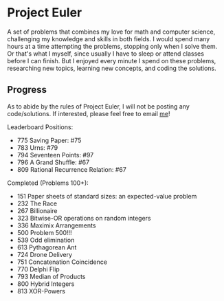 # Project Euler
A set of problems that combines my love for math and computer science, challenging my knowledge and skills in both fields. I would spend many hours at a time attempting the problems, stopping only when I solve them. Or that's what I myself, since usually I have to sleep or attend classes before I can finish. But I enjoyed every minute I spend on these problems, researching new topics, learning new concepts, and coding the solutions.

## Progress
As to abide by the rules of Project Euler, I will not be posting any code/solutions. If interested, please feel free to email [me](mailto:kennez2@uci.edu)!

Leaderboard Positions:
- 775 Saving Paper: #75
- 783 Urns: #79
- 794 Seventeen Points: #97
- 796 A Grand Shuffle: #67
- 809 Rational Recurrence Relation: #67

Completed (Problems 100+):
- 151 Paper sheets of standard sizes: an expected-value problem
- 232 The Race
- 267 Billionaire
- 323 Bitwise-OR operations on random integers
- 336 Maximix Arrangements
- 500 Problem 500!!!
- 539 Odd elimination
- 613 Pythagorean Ant
- 724 Drone Delivery
- 751 Concatenation Coincidence
- 770 Delphi Flip
- 793 Median of Products
- 800 Hybrid Integers
- 813 XOR-Powers
